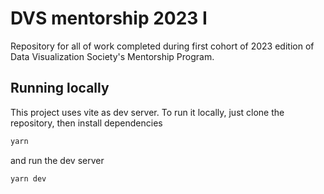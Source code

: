 # DVS mentorship 2023 I
Repository for all of work completed during first cohort of 2023 edition of Data Visualization Society's Mentorship Program.

## Running locally

This project uses vite as dev server. To run it locally, just clone the repository, then install dependencies

```bash
yarn
```

 and run the dev server

```bash
yarn dev
```
